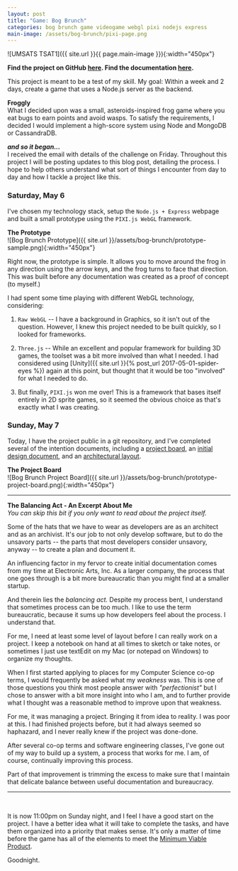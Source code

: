 ```yaml
---
layout: post
title: "Game: Bog Brunch"
categories: bog brunch game videogame webgl pixi nodejs express
main-image: /assets/bog-brunch/pixi-page.png
---
```


![UMSATS TSAT1]({{ site.url }}{{ page.main-image }}){:width="450px"}

**Find the project on GitHub [here](https://github.com/DotFreelance/floatplane). Find the documentation [here](https://github.com/DotFreelance/floatplane/wiki).**

This project is meant to be a test of my skill. My goal: Within a week and 2 days, create a game that uses a Node.js server as the backend.

**Froggly**  
What I decided upon was a small, asteroids-inspired frog game where you eat bugs to earn points and avoid wasps. To satisfy the requirements, I decided I would implement a high-score system using Node and MongoDB or CassandraDB.

_**and so it began...**_  
I received the email with details of the challenge on Friday. Throughout this project I will be posting updates to this blog post, detailing the process. I hope to help others understand what sort of things I encounter from day to day and how I tackle a project like this.

### Saturday, May 6

I've chosen my technology stack, setup the `Node.js + Express` webpage and built a small
prototype using the `PIXI.js WebGL` framework.

**The Prototype**  
![Bog Brunch Prototype]({{ site.url }}/assets/bog-brunch/prototype-sample.png){:width="450px"}

Right now, the prototype is simple. It allows you to move around the frog in any direction using the arrow keys, and the frog turns to face that direction. This was built before any documentation was created as a proof of concept (to myself.)

I had spent some time playing with different WebGL technology, considering:
1. `Raw WebGL` -- I have a background in Graphics, so it isn't out of the question. However, I knew this project needed to be built quickly, so I looked for frameworks.  

1. `Three.js` -- While an excellent and popular framework for building 3D games, the toolset was a bit more involved than what I needed. I had considered using [Unity]({{ site.url }}{% post_url 2017-05-01-spider-eyes %}) again at this point, but thought that it would be too "involved" for what I needed to do.  

1. But finally, `PIXI.js` won me over! This is a framework that bases itself entirely in 2D sprite games, so it seemed the obvious choice as that's exactly what I was creating.  

### Sunday, May 7

Today, I have the project public in a git repository, and I've completed several of the intention documents, including a [project board](https://github.com/DotFreelance/floatplane/projects/1), an [initial design document](https://github.com/DotFreelance/floatplane/wiki/Initial-Design-Plan), and an [architectural layout](https://github.com/DotFreelance/floatplane/wiki/Architecture).

**The Project Board**  
![Bog Brunch Project Board]({{ site.url }}/assets/bog-brunch/prototype-project-board.png){:width="450px"}

***
**The Balancing Act - An Excerpt About Me**  
_You can skip this bit if you only want to read about the project itself._  

Some of the hats that we have to wear as developers are as an architect and as an archivist. It's our job to not only develop software, but to do the unsavory parts -- the parts that most developers consider unsavory, anyway -- to create a plan and document it.

An influencing factor in my fervor to create initial documentation comes from my time at Electronic Arts, Inc. As a larger company, the process that one goes through is a bit more bureaucratic than you might find at a smaller startup.

And therein lies the _balancing act._ Despite my process bent, I understand that sometimes process can be too much. I like to use the term bureaucratic, because it sums up how developers feel about the process. I understand that.

For me, I need at least some level of layout before I can really work on a project. I keep a notebook on hand at all times to sketch or take notes, or sometimes I just use textEdit on my Mac (or notepad on Windows) to organize my thoughts.

When I first started applying to places for my Computer Science co-op terms, I would frequently be asked what my _weakness_ was. This is one of those questions you think most people answer with _"perfectionist"_ but I chose to answer with a bit more insight into who I am, and to further provide what I thought was a reasonable method to improve upon that weakness.

For me, it was managing a project. Bringing it from idea to reality. I was poor at this. I had finished projects before, but it had always seemed so haphazard, and I never really knew if the project was done-done.

After several co-op terms and software engineering classes, I've gone out of my way to build up a system, a process that works for me. I am, of course, continually improving this process.

Part of that improvement is trimming the excess to make sure that I maintain that delicate balance between useful documentation and bureaucracy.  

***  
<br>

It is now 11:00pm on Sunday night, and I feel I have a good start on the project. I have a better idea what it will take to complete the tasks, and have them organized into a priority that makes sense. It's only a matter of time before the game has all of the elements to meet the [Minimum Viable Product](https://github.com/DotFreelance/floatplane/milestone/1).

Goodnight.
